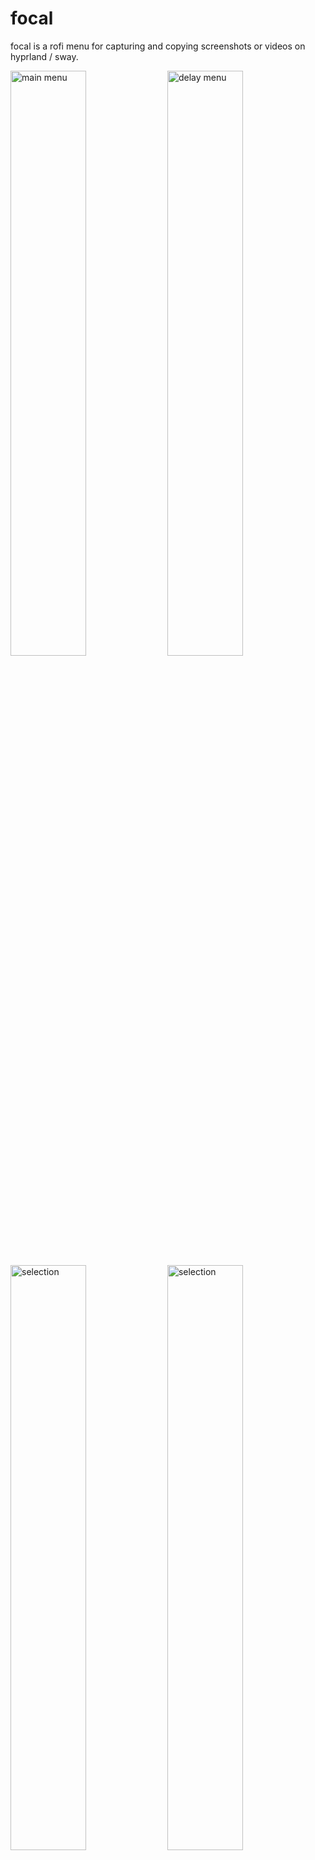 # focal

focal is a rofi menu for capturing and copying screenshots or videos on hyprland / sway.

<!-- 93859049_p0.webp -->
<img src="https://i.imgur.com/3DrXV0I.png" alt="main menu" width="49%" /> <img src="https://i.imgur.com/3kKoNJv.png" alt="delay menu" width="49%" />
<img src="https://i.imgur.com/5NXnkKm.png" alt="selection" width="49%" /> <img src="https://i.imgur.com/sm7PJgw.png" alt="selection" width="49%" />
<br/>
<em>Wallpaper made by the awesome <a href="https://www.pixiv.net/en/users/2993192">Rosuuri</a></em>

## Features

- rofi menu to select area / window / entire screen to capture
- rofi menu to select delay before capture
- image / video is automatically copied to clipboard, ready for pasting into other programs
- notifications that open captured file when clicked
- all options are also avaiable via the CLI
- supports either hyprland or sway
- OCR support to select text from captured image (CLI only)

## Installation

```nix
{
  inputs.focal = {
    url = "github:iynaix/focal";
    inputs.nixpkgs.follows = "nixpkgs"; # override this repo's nixpkgs snapshot
  };
}
```

Then, include it in your `environment.systemPackages` or `home.packages` by referencing the input:
```nix
# for hyprland
inputs.focal.packages.${pkgs.system}.default
# for sway
inputs.focal.packages.${pkgs.system}.focal-sway
```

Alternatively, it can also be run directly:

```sh
# for hyprland
nix run github:iynaix/focal
# for sway
nix run github:iynaix/focal#focal-sway
```

OCR support can be optionally disabled through the use of an override:
```nix
(inputs.focal.packages.${pkgs.system}.default.override { ocr = false; })
```

## Usage

```console
$ focal --help
focal is a rofi menu for capturing and copying screenshots or videos on hyprland / sway.

Usage: focal image [OPTIONS] [FILE]
       focal video [OPTIONS] [FILE]
       focal help [COMMAND]...

Options:
  -h, --help     Print help
  -V, --version  Print version

focal image:
Captures a screenshot
  -a, --area <AREA>     Type of area to capture [aliases: capture] [possible values: monitor, selection, all]
  -t, --delay <DELAY>   Delay in seconds before capturing
  -s, --slurp <SLURP>   Options to pass to slurp
      --no-notify       Do not show notifications
      --no-save         Do not save the file permanently
      --rofi            Display rofi menu for options
      --no-icons        Do not show icons for rofi menu
      --theme <THEME>   Path to a rofi theme
  -e, --edit <COMMAND>  Edit screenshot using COMMAND
                        The image path will be passed as $IMAGE
      --ocr [<LANG>]    Runs OCR on the selected text
  -h, --help            Print help (see more with '--help')
  [FILE]            Files are created in XDG_PICTURES_DIR/Screenshots if not specified

focal video:
Captures a video
  -a, --area <AREA>    Type of area to capture [aliases: capture] [possible values: monitor, selection, all]
  -t, --delay <DELAY>  Delay in seconds before capturing
  -s, --slurp <SLURP>  Options to pass to slurp
      --no-notify      Do not show notifications
      --no-save        Do not save the file permanently
      --rofi           Display rofi menu for options
      --no-icons       Do not show icons for rofi menu
      --theme <THEME>  Path to a rofi theme
      --audio          Capture video with audio
  -h, --help           Print help
  [FILE]           Files are created in XDG_VIDEOS_DIR/Screencasts if not specified

focal help:
Print this message or the help of the given subcommand(s)
  [COMMAND]...  Print help for the subcommand(s)
```

> [!TIP]
> Invoking `focal video` a second time stops any currently recording videos.

Example usage as a **hyprland** keybinding:
```
bind=$mainMod, backslash, exec, focal image --area selection
```

Similarly, for a **sway** keybinding:
```
bindsym $mod+backslash exec "focal image --area selection"
```

## Packaging

To build focal from source

- Build dependencies
    * Rust (cargo, rustc)
- Runtime dependencies
    * [grim](https://sr.ht/~emersion/grim/)
    * [slurp](https://github.com/emersion/slurp)
    * [hyprland](https://hyprland.org/)
    * [sway](https://swaywm.org/)
    * [rofi-wayland](https://github.com/lbonn/rofi)
    * [wl-clipboard](https://github.com/bugaevc/wl-clipboard)
    * [wf-recorder](https://github.com/ammen99/wf-recorder)
    * [ffmpeg](https://www.ffmpeg.org/)

## Hacking

Just use `nix develop`
